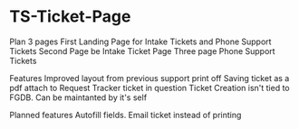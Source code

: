 # TS-Ticket-Page
Plan
  3 pages
    First Landing Page for Intake Tickets and Phone Support Tickets
    Second Page be Intake Ticket Page
    Three page Phone Support Tickets
    
  Features
    Improved layout from previous support print off
    Saving ticket as a pdf attach to Request Tracker ticket in question
    Ticket Creation isn't tied to FGDB. Can be maintanted by it's self
   
   Planned features
    Autofill fields.
    Email ticket instead of printing
